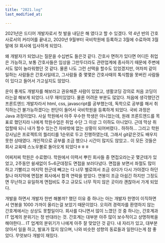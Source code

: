 ```yaml
---
title: "2021.log"
last_modified_at: 

---
```

2021년은 드디어 개발자로서 첫 발을 내딛은 해 였다고 할 수 있겠다.
약 4년 반의 간호사로서의 커리어를 끝내고, 2020년 9월부터 국비학원에 등록하고 3월에 수료하여 3월 말에 SI 회사에 입사하게 되었다. 

왜 개발자가 되었냐는 질문을 수십번도 들은것 같다. 간호사 면허가 있다면 어디든 취업은 가능하고, 보통 간호사들은 임상을 그만두더라도 관련업계에 종사하기 때문에 주변에서도 많이 놀라워했던 것 같다. 물론 나도 그런 선택을 할수도 있었겠지만, 어차피 같이 일하는 사람들은 간호사일테고, 그사람들 중 몇몇은 간호사때의 톡식함을 못버린 사람들이 있다고 들어서 가고싶지도 않았다.

운이 좋게도 개발자를 해보라고 권유해준 사람이 있었고, 생활코딩 강의로 처음 코딩이라는걸 해보게 되었다. 너무 재미있었다. 물론 어려운 부분도 많았다. 처음에 생각했던건 프론트엔드 개발자라서 html, css, javascript를 공부했는데, 독학으로 공부를 해서 취직하는건 불가능하겠다는 판단이 들어서 국비학원을 등록하게 되었다. 국비 과정은 Java 과정이었다. 사실 학원에서 아주 우수한 학생은 아니었는데, 원래 프론트엔드를 목표로 했던지라 나에게 학원수업은 취업 수단 그 이상 그 이하도 아니었다. 근데 막상 취업할때 되니 내가 할수 있는건 자바밖에 없는 상황이 되어버렸다.. 하하하... 그리고 학원 강사님은 프로젝트의 퀄리티를 1순위로 두고 진행하였는데, 그래서 git같은것도 배우지 못한 상태였다. 개인적으로 공부를 조금 했으나 시간이 많지도 않았고.. 이 모든 것들은 회사 교육때 스노우볼로 돌아오게 되었다ㅎㅎㅎ

어찌저찌 학원은 수료했다. 학원에서 이력서 뿌린 회사들 중 면접오라는곳 몇군데가 있었고, 2주동안 쉴새없이 5~6군데정도 면접을 보러다녔다. 면접을 보면서 좌절도 많이 하고 기빨리고 마지막 한군데 빼고는 다 너무 별로여서 조금 쉬다가 다시 가야겠다 하던 찰나 마지막에 면접본 회사에서 합격 연락을 받았다. 연봉이 조금 아쉽긴 하지만 그정도면 무난하고 유일하게 면접비도 주고 규모도 너무 작지 않은 곳이라 괜찮아서 가게 되었다.  




개발을 하면서 개발자 한번 해볼까? 했던 이유 중 하나는 아는 개발자 한명이 이직하면서 연봉을 1000 가까이 올리는걸 보았기 때문이었다. 오히려 경력자를 환영하지 않는 간호계에서는 상상도 못할일이다. 회사를 다니면서 많이 느꼈던 것 중 하나는, 간호계과 IT 업계의 분위기는 정 반대라는 것. 간호계는 대부분 아주 많이 보수적이고 상명하복을 해야한다... IT 업계의 분위기가 나에게 아주 잘 맞았던 것 같다. 내 자리가 있고, 대부분 앉아서 일을 하고, 발표가 많지 않으며, 나와 비슷한 성향의 동료들과 일한다는게 참 좋았다. 무엇보다 개발이 재밌다. 
